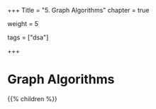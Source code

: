 +++
Title = "5. Graph Algorithms"
chapter = true

weight = 5

tags = ["dsa"]

+++

# Graph Algorithms
{{% children %}}